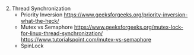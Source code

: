 2. Thread Synchronization
    * Priority Inversion
    https://www.geeksforgeeks.org/priority-inversion-what-the-heck/
    * Mutex vs Semaphore
    https://www.geeksforgeeks.org/mutex-lock-for-linux-thread-synchronization/
    https://www.tutorialspoint.com/mutex-vs-semaphore
    * SpinLock